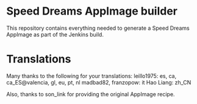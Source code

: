 # Speed Dreams AppImage builder
This repository contains everything needed to generate a Speed Dreams AppImage
as part of the Jenkins build.

# Translations
Many thanks to the following for your translations:
leillo1975: es, ca, ca\_ES@valencia, gl, eu, pt, nl
madbad82, franzopow: it
Hao Liang: zh\_CN

Also, thanks to son\_link for providing the original AppImage recipe.
